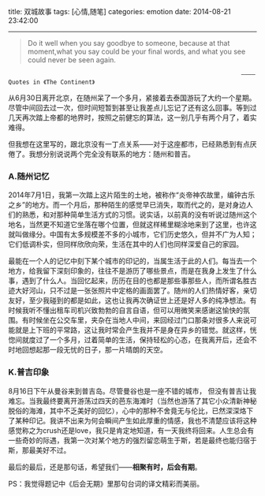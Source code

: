 title: 双城故事
tags: [心情,随笔]
categories: emotion
date: 2014-08-21 23:42:00

---

<script type="text/javascript" src="http://www.xiami.com/widget/player-single?uid=0&sid=3567557&mode=js"></script>

> Do it well when you say goodbye to someone, because at that moment,what you say could be your final words, and what you see could never be seen again.

                                                                      ————Quotes in 《The Continent》

从6月30日离开北京，在随州呆了一个多月，紧接着去泰国游玩了大约一个星期。尽管中间回去过一次，但时间短暂到甚至让我差点儿忘记了还有这么回事。等到过几天再次踏上帝都的地界时，按照之前健忘的算法，这一别几乎有两个月了，着实难得。

但我想在这里写的，跟北京没有一丁点关系——对于这座都市，已经熟悉到有点厌倦了。我想分别说说两个完全没有联系的地方：随州和普吉。

### A.随州记忆

2014年7月1日，我第一次踏上这片陌生的土地，被称作“炎帝神农故里，编钟古乐之乡”的地方。而一个月后，那种陌生的感觉早已消失，取而代之的，是对身边人们的熟悉，和对那种简单生活方式的习惯。说实话，以前真的没有听说过随州这个地名，当然更不知道它坐落在哪个位置，但就这样稀里糊涂地来到了这里，也许这就叫做缘分。中国有太多规模差不多的小城市，它们历史悠久，但并不广为人知；它们低调朴实，但同样欣欣向荣，生活在其中的人们也同样深爱自己的家园。

最能在一个人的记忆中刻下某个城市的印记的，当属生活于此的人们。每当去一个地方，给我留下深刻印象的，往往不是游历了哪些景点，而是在我身上发生了什么事，遇到了什么人。当回忆起来，历历在目的也都是那些事那些人，而所谓名胜古迹大好河山，只不过是一张张照片中定格的画面罢了。随州的人们热情好客，亲切友好，至少我碰到的都是如此，这也让我再次确证世上还是好人多的纯净想法。有时候我听不懂出租车司机兴致勃勃的自言自语，但可以用微笑来感谢这愉快的氛围。有时候坐在公交车里，夹杂在当地人中间，来回经过门口那条对很多人来说可能就是上下班的平常路，这让我时常会产生我并不是身在异乡的错觉。就这样，恍惚间就度过了一个多月，过着简单的生活，保持轻松的心态，在我离开后，还会不时地回想起那一段无忧的日子，那一片晴朗的天空。

### K.普吉印象

8月16日下午从曼谷来到普吉岛。尽管曼谷也是一座不错的城市， 但没有普吉让我难忘。当我最终要离开游荡过四天的芭东海滩时（当然也游荡了其它小众清新神秘脱俗的海滩，其中不乏美好的回忆），心中的那种不舍竟无与伦比，已然深深烙下了某种印记。我讲不出来为何会瞬间产生如此厚重的情感，我也不清楚应该将这种感觉称之为crush还是love，我只是肯定地知道，有一天我终将回来。人生总会有一些奇妙的际遇，我第一次对某个地方的强烈留恋萌生于斯，若是最终也能归宿于斯，那最美好不过。

最后的最后，还是那句话，希望我们——**相聚有时，后会有期**。

PS：我觉得题记中《后会无期》里那句台词的译文精彩而美丽。
